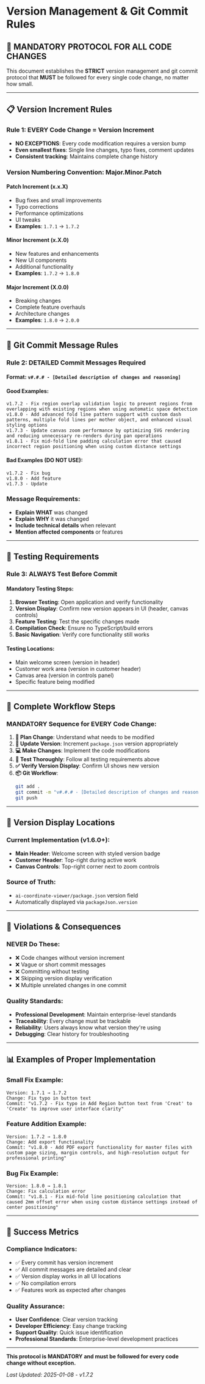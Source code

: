 # Version Management & Git Commit Rules

## 🎯 MANDATORY PROTOCOL FOR ALL CODE CHANGES

This document establishes the **STRICT** version management and git commit protocol that **MUST** be followed for every single code change, no matter how small.

---

## 📋 Version Increment Rules

### **Rule 1: EVERY Code Change = Version Increment**
- **NO EXCEPTIONS**: Every code modification requires a version bump
- **Even smallest fixes**: Single line changes, typo fixes, comment updates
- **Consistent tracking**: Maintains complete change history

### **Version Numbering Convention: Major.Minor.Patch**

#### **Patch Increment** (x.x.X)
- Bug fixes and small improvements
- Typo corrections
- Performance optimizations
- UI tweaks
- **Examples**: `1.7.1` → `1.7.2`

#### **Minor Increment** (x.X.0)
- New features and enhancements
- New UI components
- Additional functionality
- **Examples**: `1.7.2` → `1.8.0`

#### **Major Increment** (X.0.0)
- Breaking changes
- Complete feature overhauls
- Architecture changes
- **Examples**: `1.8.0` → `2.0.0`

---

## 📝 Git Commit Message Rules

### **Rule 2: DETAILED Commit Messages Required**

#### **Format**: `v#.#.# - [Detailed description of changes and reasoning]`

#### **Good Examples**:
```
v1.7.2 - Fix region overlap validation logic to prevent regions from overlapping with existing regions when using automatic space detection
v1.8.0 - Add advanced fold line pattern support with custom dash patterns, multiple fold lines per mother object, and enhanced visual styling options
v1.7.3 - Update canvas zoom performance by optimizing SVG rendering and reducing unnecessary re-renders during pan operations
v1.8.1 - Fix mid-fold line padding calculation error that caused incorrect region positioning when using custom distance settings
```

#### **Bad Examples** (DO NOT USE):
```
v1.7.2 - Fix bug
v1.8.0 - Add feature
v1.7.3 - Update
```

### **Message Requirements**:
- **Explain WHAT** was changed
- **Explain WHY** it was changed
- **Include technical details** when relevant
- **Mention affected components** or features

---

## 🧪 Testing Requirements

### **Rule 3: ALWAYS Test Before Commit**

#### **Mandatory Testing Steps**:
1. **Browser Testing**: Open application and verify functionality
2. **Version Display**: Confirm new version appears in UI (header, canvas controls)
3. **Feature Testing**: Test the specific changes made
4. **Compilation Check**: Ensure no TypeScript/build errors
5. **Basic Navigation**: Verify core functionality still works

#### **Testing Locations**:
- Main welcome screen (version in header)
- Customer work area (version in customer header)
- Canvas area (version in controls panel)
- Specific feature being modified

---

## 🔄 Complete Workflow Steps

### **MANDATORY Sequence for EVERY Code Change**:

1. **📝 Plan Change**: Understand what needs to be modified
2. **🔢 Update Version**: Increment `package.json` version appropriately
3. **💻 Make Changes**: Implement the code modifications
4. **🧪 Test Thoroughly**: Follow all testing requirements above
5. **✅ Verify Version Display**: Confirm UI shows new version
6. **📦 Git Workflow**:
   ```bash
   git add .
   git commit -m "v#.#.# - [Detailed description of changes and reasoning]"
   git push
   ```

---

## 📍 Version Display Locations

### **Current Implementation** (v1.6.0+):
- **Main Header**: Welcome screen with styled version badge
- **Customer Header**: Top-right during active work
- **Canvas Controls**: Top-right corner next to zoom controls

### **Source of Truth**: 
- `ai-coordinate-viewer/package.json` version field
- Automatically displayed via `packageJson.version`

---

## 🚫 Violations & Consequences

### **NEVER Do These**:
- ❌ Code changes without version increment
- ❌ Vague or short commit messages
- ❌ Committing without testing
- ❌ Skipping version display verification
- ❌ Multiple unrelated changes in one commit

### **Quality Standards**:
- **Professional Development**: Maintain enterprise-level standards
- **Traceability**: Every change must be trackable
- **Reliability**: Users always know what version they're using
- **Debugging**: Clear history for troubleshooting

---

## 📊 Examples of Proper Implementation

### **Small Fix Example**:
```
Version: 1.7.1 → 1.7.2
Change: Fix typo in button text
Commit: "v1.7.2 - Fix typo in Add Region button text from 'Creat' to 'Create' to improve user interface clarity"
```

### **Feature Addition Example**:
```
Version: 1.7.2 → 1.8.0
Change: Add export functionality
Commit: "v1.8.0 - Add PDF export functionality for master files with custom page sizing, margin controls, and high-resolution output for professional printing"
```

### **Bug Fix Example**:
```
Version: 1.8.0 → 1.8.1
Change: Fix calculation error
Commit: "v1.8.1 - Fix mid-fold line positioning calculation that caused 2mm offset error when using custom distance settings instead of center positioning"
```

---

## 🎯 Success Metrics

### **Compliance Indicators**:
- ✅ Every commit has version increment
- ✅ All commit messages are detailed and clear
- ✅ Version display works in all UI locations
- ✅ No compilation errors
- ✅ Features work as expected after changes

### **Quality Assurance**:
- **User Confidence**: Clear version tracking
- **Developer Efficiency**: Easy change tracking
- **Support Quality**: Quick issue identification
- **Professional Standards**: Enterprise-level development practices

---

**This protocol is MANDATORY and must be followed for every code change without exception.**

*Last Updated: 2025-01-08 - v1.7.2*
